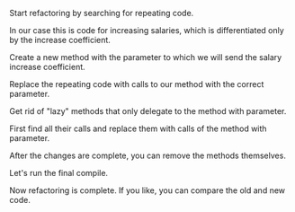 Start refactoring by searching for repeating code.

In our case this is code for increasing salaries, which is differentiated only by the increase coefficient.

Create a new method with the parameter to which we will send the salary increase coefficient.

Replace the repeating code with calls to our method with the correct parameter.

Get rid of "lazy" methods that only delegate to the method with parameter.

First find all their calls and replace them with calls of the method with parameter.

After the changes are complete, you can remove the methods themselves.

Let's run the final compile.

Now refactoring is complete. If you like, you can compare the old and new code.